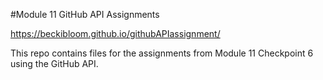 #Module 11 GitHub API Assignments

https://beckibloom.github.io/githubAPIassignment/

This repo contains files for the assignments from Module 11 Checkpoint 6 using the GitHub API.